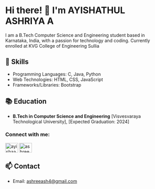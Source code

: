 # Hi there! 👋 I'm AYISHATHUL ASHRIYA A

I am a B.Tech Computer Science and Engineering student based in Karnataka, India, with a passion for technology and coding. Currently enrolled at KVG College of Engineering Sullia


## 🔧 Skills

- Programming Languages: C, Java, Python
- Web Technologies: HTML, CSS, JavaScript
- Frameworks/Libraries: Bootstrap
  
## 📚 Education

- **B.Tech in Computer Science and Engineering**
  [Visvesvaraya Technological University], [Expected Graduation: 2024]


<h3 align="left">Connect with me:</h3>

<p align="left">
<a href="https://linkedin.com/in/ayishaashree" target="blank"><img align="center" src="https://raw.githubusercontent.com/rahuldkjain/github-profile-readme-generator/master/src/images/icons/Social/linked-in-alt.svg" alt="ayishaashree" height="30" width="40" /></a>
<a href="https://instagram.com/ashreee.__" target="blank"><img align="center" src="https://raw.githubusercontent.com/rahuldkjain/github-profile-readme-generator/master/src/images/icons/Social/instagram.svg" alt="ashreee.__" height="30" width="40" /></a>
</p>

## 📫 Contact

- Email: ashreeash4@gmail.com



  

